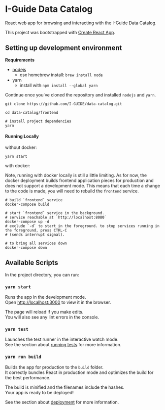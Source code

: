 # I-Guide Data Catalog

React web app for browsing and interacting with the I-Guide Data Catalog.

This project was bootstrapped with [Create React App](https://github.com/facebook/create-react-app).

## Setting up development environment

**Requirements**

- [nodejs](https://nodejs.org/en/download/)
    - osx homebrew install: `brew install node`
- yarn
    - install with `npm install --global yarn`

Continue once you've cloned the repository and installed `nodejs` and `yarn`.


```shell
git clone https://github.com/I-GUIDE/data-catalog.git

cd data-catalog/frontend

# install project dependencies
yarn
```

#### Running Locally

without docker:

```shell
yarn start
```

with docker:

Note, running with docker locally is still a little limiting. As for now, the docker deployment
builds frontend application pieces for production and does not support a development mode. This
means that each time a change to the code is made, you will need to rebuild the `frontend` service.

```shell
# build `frontend` service
docker-compose build

# start `frontend` service in the background.
# service reachable at `http://localhost:8080`
docker-compose up -d
# exclude `-d` to start in the foreground. to stop services running in the foreground, press CTRL-C
# (sends interrupt signal).

# to bring all services down
docker-compose down
```

## Available Scripts

In the project directory, you can run:

### `yarn start`

Runs the app in the development mode.\
Open [http://localhost:3000](http://localhost:3000) to view it in the browser.

The page will reload if you make edits.\
You will also see any lint errors in the console.

### `yarn test`

Launches the test runner in the interactive watch mode.\
See the section about [running tests](https://facebook.github.io/create-react-app/docs/running-tests) for more information.

### `yarn run build`

Builds the app for production to the `build` folder.\
It correctly bundles React in production mode and optimizes the build for the best performance.

The build is minified and the filenames include the hashes.\
Your app is ready to be deployed!

See the section about [deployment](https://facebook.github.io/create-react-app/docs/deployment) for more information.
